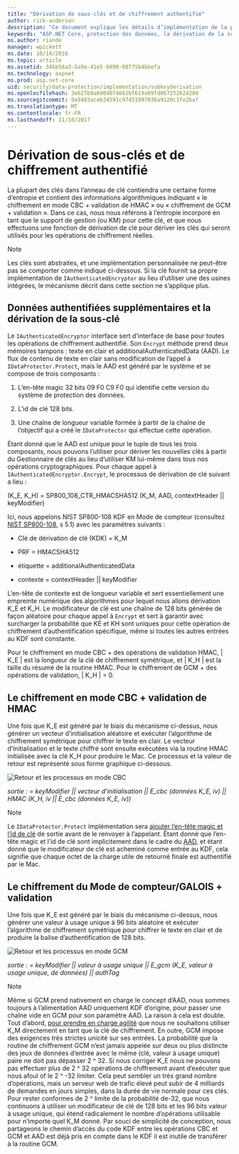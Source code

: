 ```yaml
---
title: "Dérivation de sous-clés et de chiffrement authentifié"
author: rick-anderson
description: "Ce document explique les détails d’implémentation de la protection des données ASP.NET Core dérivation des sous-clés et authentifié de chiffrement."
keywords: "ASP.NET Core, protection des données, la dérivation de la sous-clé, authentifié de chiffrement"
ms.author: riande
manager: wpickett
ms.date: 10/14/2016
ms.topic: article
ms.assetid: 34bb58a3-5a9a-41e5-b090-08f75b4bbefa
ms.technology: aspnet
ms.prod: asp.net-core
uid: security/data-protection/implementation/subkeyderivation
ms.openlocfilehash: 3eb27b8a6d04074662bf619a09fd867252624209
ms.sourcegitcommit: 9a9483aceb34591c97451997036a9120c3fe2baf
ms.translationtype: MT
ms.contentlocale: fr-FR
ms.lasthandoff: 11/10/2017
---
```

# <a name="subkey-derivation-and-authenticated-encryption"></a>Dérivation de sous-clés et de chiffrement authentifié

<a name="data-protection-implementation-subkey-derivation"></a>

La plupart des clés dans l’anneau de clé contiendra une certaine forme d’entropie et contient des informations algorithmiques indiquant « le chiffrement en mode CBC + validation de HMAC » ou « chiffrement de GCM + validation ». Dans ce cas, nous nous référons à l’entropie incorporé en tant que le support de gestion (ou KM) pour cette clé, et que nous effectuons une fonction de dérivation de clé pour dériver les clés qui seront utilisés pour les opérations de chiffrement réelles.

> [!NOTE]
> Les clés sont abstraites, et une implémentation personnalisée ne peut-être pas se comporter comme indiqué ci-dessous. Si la clé fournit sa propre implémentation de `IAuthenticatedEncryptor` au lieu d’utiliser une des usines intégrées, le mécanisme décrit dans cette section ne s’applique plus.

<a name="data-protection-implementation-subkey-derivation-aad"></a>

## <a name="additional-authenticated-data-and-subkey-derivation"></a>Données authentifiées supplémentaires et la dérivation de la sous-clé

Le `IAuthenticatedEncryptor` interface sert d’interface de base pour toutes les opérations de chiffrement authentifié. Son `Encrypt` méthode prend deux mémoires tampons : texte en clair et additionalAuthenticatedData (AAD). Le flux de contenu de texte en clair sans modification de l’appel à `IDataProtector.Protect`, mais le AAD est généré par le système et se compose de trois composants :

1. L’en-tête magic 32 bits 09 F0 C9 F0 qui identifie cette version du système de protection des données.

2. L’id de clé 128 bits.

3. Une chaîne de longueur variable formée à partir de la chaîne de l’objectif qui a créé le `IDataProtector` qui effectue cette opération.

Étant donné que le AAD est unique pour le tuple de tous les trois composants, nous pouvons l’utiliser pour dériver les nouvelles clés à partir du Gestionnaire de clés au lieu d’utiliser KM lui-même dans tous nos opérations cryptographiques. Pour chaque appel à `IAuthenticatedEncryptor.Encrypt`, le processus de dérivation de clé suivant a lieu :

(K_E, K_H) = SP800_108_CTR_HMACSHA512 (K_M, AAD, contextHeader || keyModifier)

Ici, nous appelons NIST SP800-108 KDF en Mode de compteur (consultez [NIST SP800-108](http://nvlpubs.nist.gov/nistpubs/Legacy/SP/nistspecialpublication800-108.pdf), s 5.1) avec les paramètres suivants :

* Clé de dérivation de clé (KDK) = K_M

* PRF = HMACSHA512

* étiquette = additionalAuthenticatedData

* contexte = contextHeader || keyModifier

L’en-tête de contexte est de longueur variable et sert essentiellement une empreinte numérique des algorithmes pour lequel nous allons dérivation K_E et K_H. Le modificateur de clé est une chaîne de 128 bits générée de façon aléatoire pour chaque appel à `Encrypt` et sert à garantir avec surcharger la probabilité que KE et KH sont uniques pour cette opération de chiffrement d’authentification spécifique, même si toutes les autres entrées au KDF sont constante.

Pour le chiffrement en mode CBC + des opérations de validation HMAC, | K_E | est la longueur de la clé de chiffrement symétrique, et | K_H | est la taille du résumé de la routine HMAC. Pour le chiffrement de GCM + des opérations de validation, | K_H | = 0.

## <a name="cbc-mode-encryption--hmac-validation"></a>Le chiffrement en mode CBC + validation de HMAC

Une fois que K_E est généré par le biais du mécanisme ci-dessus, nous générer un vecteur d’initialisation aléatoire et exécuter l’algorithme de chiffrement symétrique pour chiffrer le texte en clair. Le vecteur d’initialisation et le texte chiffré sont ensuite exécutées via la routine HMAC initialisée avec la clé K_H pour produire le Mac. Ce processus et la valeur de retour est représenté sous forme graphique ci-dessous.

![Retour et les processus en mode CBC](subkeyderivation/_static/cbcprocess.png)

*sortie : = keyModifier || vecteur d’initialisation || E_cbc (données K_E, iv) || HMAC (K_H, iv || E_cbc (données K_E, iv))*

> [!NOTE]
> Le `IDataProtector.Protect` implémentation sera [ajouter l’en-tête magic et l’id de clé](authenticated-encryption-details.md) de sortie avant de le renvoyer à l’appelant. Étant donné que l’en-tête magic et l’id de clé sont implicitement dans le cadre du [AAD](xref:security/data-protection/implementation/subkeyderivation#data-protection-implementation-subkey-derivation-aad), et étant donné que le modificateur de clé est acheminé comme entrée au KDF, cela signifie que chaque octet de la charge utile de retourné finale est authentifié par le Mac.

## <a name="galoiscounter-mode-encryption--validation"></a>Le chiffrement du Mode de compteur/GALOIS + validation

Une fois que K_E est généré par le biais du mécanisme ci-dessus, nous générer une valeur à usage unique à 96 bits aléatoire et exécuter l’algorithme de chiffrement symétrique pour chiffrer le texte en clair et de produire la balise d’authentification de 128 bits.

![Retour et les processus en mode GCM](subkeyderivation/_static/galoisprocess.png)

*sortie : = keyModifier || valeur à usage unique || E_gcm (K_E, valeur à usage unique, de données) || authTag*

> [!NOTE]
> Même si GCM prend nativement en charge le concept d’AAD, nous sommes toujours à l’alimentation AAD uniquement KDF d’origine, pour passer une chaîne vide en GCM pour son paramètre AAD. La raison à cela est double. Tout d’abord, [pour prendre en charge agilité](context-headers.md#data-protection-implementation-context-headers) que nous ne souhaitons utiliser K_M directement en tant que la clé de chiffrement. En outre, GCM impose des exigences très strictes unicité sur ses entrées. La probabilité que la routine de chiffrement GCM n’est jamais appelée sur deux ou plus distincte des jeux de données d’entrée avec le même (clé, valeur à usage unique) paire ne doit pas dépasser 2 ^ 32. Si nous corriger K_E nous ne pouvons pas effectuer plus de 2 ^ 32 opérations de chiffrement avant d’exécuter que nous afoul of le 2 ^ -32 limiter. Cela peut sembler un très grand nombre d’opérations, mais un serveur web de trafic élevé peut subir de 4 milliards de demandes en jours simples, dans la durée de vie normale pour ces clés. Pour rester conformes de 2 ^ limite de la probabilité de-32, que nous continuons à utiliser un modificateur de clé de 128 bits et les 96 bits valeur à usage unique, qui étend radicalement le nombre d’opérations utilisable pour n’importe quel K_M donné. Par souci de simplicité de conception, nous partageons le chemin d’accès du code KDF entre les opérations CBC et GCM et AAD est déjà pris en compte dans le KDF il est inutile de transférer à la routine GCM.
